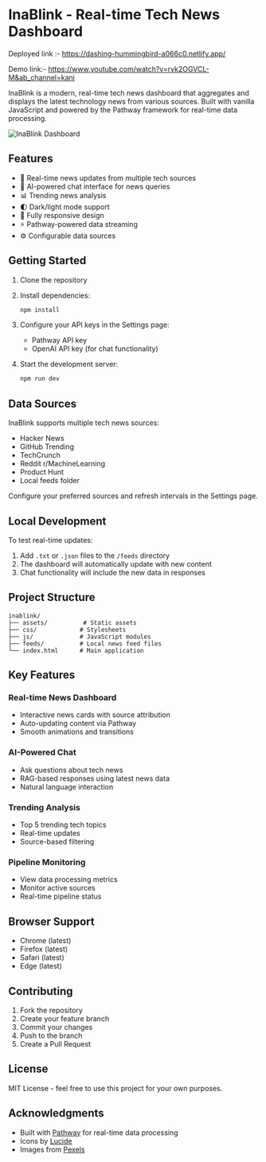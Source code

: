 # InaBlink - Real-time Tech News Dashboard
Deployed link :- https://dashing-hummingbird-a066c0.netlify.app/

Demo link:- https://www.youtube.com/watch?v=rvk2OGVCL-M&ab_channel=kani

InaBlink is a modern, real-time tech news dashboard that aggregates and displays the latest technology news from various sources. Built with vanilla JavaScript and powered by the Pathway framework for real-time data processing.

![InaBlink Dashboard](https://images.pexels.com/photos/8386440/pexels-photo-8386440.jpeg?auto=compress&cs=tinysrgb&w=1260&h=750&dpr=1)

## Features

- 🚀 Real-time news updates from multiple tech sources
- 🤖 AI-powered chat interface for news queries
- 📊 Trending news analysis
- 🌓 Dark/light mode support
- 📱 Fully responsive design
- ⚡ Pathway-powered data streaming
- ⚙️ Configurable data sources

## Getting Started

1. Clone the repository
2. Install dependencies:
   ```bash
   npm install
   ```
3. Configure your API keys in the Settings page:
   - Pathway API key
   - OpenAI API key (for chat functionality)

4. Start the development server:
   ```bash
   npm run dev
   ```

## Data Sources

InaBlink supports multiple tech news sources:
- Hacker News
- GitHub Trending
- TechCrunch
- Reddit r/MachineLearning
- Product Hunt
- Local feeds folder

Configure your preferred sources and refresh intervals in the Settings page.

## Local Development

To test real-time updates:
1. Add `.txt` or `.json` files to the `/feeds` directory
2. The dashboard will automatically update with new content
3. Chat functionality will include the new data in responses

## Project Structure

```
inablink/
├── assets/          # Static assets
├── css/            # Stylesheets
├── js/             # JavaScript modules
├── feeds/          # Local news feed files
└── index.html      # Main application
```

## Key Features

### Real-time News Dashboard
- Interactive news cards with source attribution
- Auto-updating content via Pathway
- Smooth animations and transitions

### AI-Powered Chat
- Ask questions about tech news
- RAG-based responses using latest news data
- Natural language interaction

### Trending Analysis
- Top 5 trending tech topics
- Real-time updates
- Source-based filtering

### Pipeline Monitoring
- View data processing metrics
- Monitor active sources
- Real-time pipeline status

## Browser Support

- Chrome (latest)
- Firefox (latest)
- Safari (latest)
- Edge (latest)

## Contributing

1. Fork the repository
2. Create your feature branch
3. Commit your changes
4. Push to the branch
5. Create a Pull Request

## License

MIT License - feel free to use this project for your own purposes.

## Acknowledgments

- Built with [Pathway](https://pathway.com) for real-time data processing
- Icons by [Lucide](https://lucide.dev)
- Images from [Pexels](https://pexels.com)
